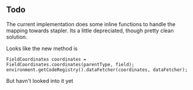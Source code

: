 ## Todo

The current implementation does some inline functions to handle the mapping towards stapler. Its a little depreciated, though pretty clean solution.

Looks like the new method is

```
FieldCoordinates coordinates = FieldCoordinates.coordinates(parentType, field);
environment.getCodeRegistry().dataFetcher(coordinates, dataFetcher);
```

But havn't looked into it yet
